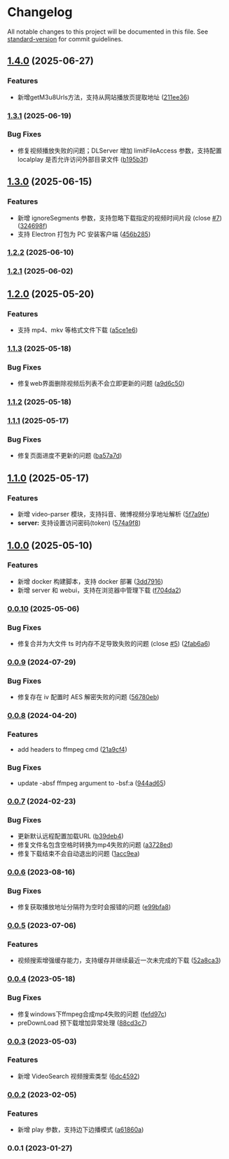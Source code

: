 # Changelog

All notable changes to this project will be documented in this file. See [standard-version](https://github.com/conventional-changelog/standard-version) for commit guidelines.

## [1.4.0](https://github.com/lzwme/m3u8-dl/compare/v1.3.1...v1.4.0) (2025-06-27)


### Features

* 新增getM3u8Urls方法，支持从网站播放页提取地址 ([211ee36](https://github.com/lzwme/m3u8-dl/commit/211ee36cd908393fe670e079ede2084dff80885a))

### [1.3.1](https://github.com/lzwme/m3u8-dl/compare/v1.3.0...v1.3.1) (2025-06-19)


### Bug Fixes

* 修复视频播放失败的问题；DLServer 增加 limitFileAccess 参数，支持配置 localplay 是否允许访问外部目录文件 ([b195b3f](https://github.com/lzwme/m3u8-dl/commit/b195b3f81960d498635d0b390ac0d03a2d424881))

## [1.3.0](https://github.com/lzwme/m3u8-dl/compare/v1.2.2...v1.3.0) (2025-06-15)


### Features

* 新增 ignoreSegments 参数，支持忽略下载指定的视频时间片段 (close [#7](https://github.com/lzwme/m3u8-dl/issues/7)) ([324698f](https://github.com/lzwme/m3u8-dl/commit/324698ff2d687620a501102bd0968c0c2d586790))
* 支持 Electron 打包为 PC 安装客户端 ([456b285](https://github.com/lzwme/m3u8-dl/commit/456b2859ad59ea50bcb4906ccf3757b55e1a3694))

### [1.2.2](https://github.com/lzwme/m3u8-dl/compare/v1.2.1...v1.2.2) (2025-06-10)

### [1.2.1](https://github.com/lzwme/m3u8-dl/compare/v1.2.0...v1.2.1) (2025-06-02)

## [1.2.0](https://github.com/lzwme/m3u8-dl/compare/v1.1.3...v1.2.0) (2025-05-20)


### Features

* 支持 mp4、mkv 等格式文件下载 ([a5ce1e6](https://github.com/lzwme/m3u8-dl/commit/a5ce1e6c3b71802a518c90f95a1bc5d209f060f3))

### [1.1.3](https://github.com/lzwme/m3u8-dl/compare/v1.1.2...v1.1.3) (2025-05-18)


### Bug Fixes

* 修复web界面删除视频后列表不会立即更新的问题 ([a9d6c50](https://github.com/lzwme/m3u8-dl/commit/a9d6c509f2476a25d325a4f213706ea7c428e3b6))

### [1.1.2](https://github.com/lzwme/m3u8-dl/compare/v1.1.1...v1.1.2) (2025-05-18)

### [1.1.1](https://github.com/lzwme/m3u8-dl/compare/v1.1.0...v1.1.1) (2025-05-17)


### Bug Fixes

* 修复页面进度不更新的问题 ([ba57a7d](https://github.com/lzwme/m3u8-dl/commit/ba57a7d69877b79217e2291db2fdfca3b965e890))

## [1.1.0](https://github.com/lzwme/m3u8-dl/compare/v1.0.0...v1.1.0) (2025-05-17)


### Features

* 新增 video-parser 模块，支持抖音、微博视频分享地址解析 ([5f7a9fe](https://github.com/lzwme/m3u8-dl/commit/5f7a9febd850021c37b28627478fd003811e20a3))
* **server:** 支持设置访问密码(token) ([574a9f8](https://github.com/lzwme/m3u8-dl/commit/574a9f80b3403a7f9e1fd8c67b4021a8a5f2e6b3))

## [1.0.0](https://github.com/lzwme/m3u8-dl/compare/v0.0.10...v1.0.0) (2025-05-10)


### Features

* 新增 docker 构建脚本，支持 docker 部署 ([3dd7916](https://github.com/lzwme/m3u8-dl/commit/3dd79166f91120c91e35d56a63831b23dec4c352))
* 新增 server 和 webui，支持在浏览器中管理下载 ([f704da2](https://github.com/lzwme/m3u8-dl/commit/f704da2d5b738fad477b0bc7a8d4893143eada9b))

### [0.0.10](https://github.com/lzwme/m3u8-dl/compare/v0.0.9...v0.0.10) (2025-05-06)


### Bug Fixes

* 修复合并为大文件 ts 时内存不足导致失败的问题 (close [#5](https://github.com/lzwme/m3u8-dl/issues/5)) ([2fab6a6](https://github.com/lzwme/m3u8-dl/commit/2fab6a6c318fb2daf2d6d809d9b88fcc5d454903))

### [0.0.9](https://github.com/lzwme/m3u8-dl/compare/v0.0.8...v0.0.9) (2024-07-29)


### Bug Fixes

* 修复存在 iv 配置时 AES 解密失败的问题 ([56780eb](https://github.com/lzwme/m3u8-dl/commit/56780eb095b432aa83ffa739bdd00465352dedf3))

### [0.0.8](https://github.com/lzwme/m3u8-dl/compare/v0.0.7...v0.0.8) (2024-04-20)


### Features

* add headers to ffmpeg cmd ([21a9cf4](https://github.com/lzwme/m3u8-dl/commit/21a9cf49cba9c6cd19ce3f7a33169aa00cf7fd8b))


### Bug Fixes

* update -absf ffmpeg argument to -bsf:a ([944ad65](https://github.com/lzwme/m3u8-dl/commit/944ad6520bf2da6a5f4fda4dec7efcd33cc856be))

### [0.0.7](https://github.com/lzwme/m3u8-dl/compare/v0.0.6...v0.0.7) (2024-02-23)


### Bug Fixes

* 更新默认远程配置加载URL ([b39deb4](https://github.com/lzwme/m3u8-dl/commit/b39deb412fc7ab0de72d0e1ee655bd34146ea4ef))
* 修复文件名包含空格时转换为mp4失败的问题 ([a3728ed](https://github.com/lzwme/m3u8-dl/commit/a3728ed902f4eb04145a3295bca5c4bd4d29b2f6))
* 修复下载结束不会自动退出的问题 ([1acc9ea](https://github.com/lzwme/m3u8-dl/commit/1acc9ea1714d62488e2a4df987252d1cda26decc))

### [0.0.6](https://github.com/lzwme/m3u8-dl/compare/v0.0.5...v0.0.6) (2023-08-16)


### Bug Fixes

* 修复获取播放地址分隔符为空时会报错的问题 ([e99bfa8](https://github.com/lzwme/m3u8-dl/commit/e99bfa8b9767e7a68b489b5e456bf884d7d73436))

### [0.0.5](https://github.com/lzwme/m3u8-dl/compare/v0.0.4...v0.0.5) (2023-07-06)


### Features

* 视频搜索增强缓存能力，支持缓存并继续最近一次未完成的下载 ([52a8ca3](https://github.com/lzwme/m3u8-dl/commit/52a8ca35d0dac7c1980268cfe96996b1814b1ebc))

### [0.0.4](https://github.com/lzwme/m3u8-dl/compare/v0.0.3...v0.0.4) (2023-05-18)


### Bug Fixes

* 修复windows下ffmpeg合成mp4失败的问题 ([fefd97c](https://github.com/lzwme/m3u8-dl/commit/fefd97caf5bc6d52038e5bebdb8ebe5e67bb11a5))
* preDownLoad 预下载增加异常处理 ([88cd3c7](https://github.com/lzwme/m3u8-dl/commit/88cd3c722c8910d5b9f2e1887866b75183f57b7c))

### [0.0.3](https://github.com/lzwme/m3u8-dl/compare/v0.0.2...v0.0.3) (2023-05-03)


### Features

* 新增 VideoSearch 视频搜索类型 ([6dc4592](https://github.com/lzwme/m3u8-dl/commit/6dc4592bbf87bc20a252ddf48abda1df848d18f3))

### [0.0.2](https://github.com/lzwme/m3u8-dl/compare/v0.0.1...v0.0.2) (2023-02-05)


### Features

* 新增 play 参数，支持边下边播模式 ([a61860a](https://github.com/lzwme/m3u8-dl/commit/a61860ab8819ad5ccd75a79770e99fbd68569e9a))

### 0.0.1 (2023-01-27)
